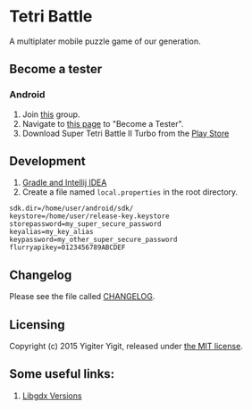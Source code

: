 # Tetri Battle
A multiplater mobile puzzle game of our generation.

## Become a tester
### Android
1. Join [this](https://groups.google.com/forum/#!forum/fuzzywave_testers) group.
2. Navigate to [this page](https://play.google.com/apps/testing/com.fuzzywave.tetribattle.android) to "Become a Tester".
3. Download Super Tetri Battle II Turbo from the [Play Store](https://play.google.com/store/apps/details?id=com.fuzzywave.tetribattle.android)

## Development
1. [Gradle and Intellij IDEA](https://github.com/libgdx/libgdx/wiki/Gradle-and-Intellij-IDEA)
2. Create a file named `local.properties` in the root directory.
```
sdk.dir=/home/user/android/sdk/
keystore=/home/user/release-key.keystore
storepassword=my_super_secure_password
keyalias=my_key_alias
keypassword=my_other_super_secure_password
flurryapikey=0123456789ABCDEF
```

## Changelog
Please see the file called [CHANGELOG](changelog.md).

## Licensing
Copyright (c) 2015 Yigiter Yigit, released under [the MIT license](LICENSE).

## Some useful links:
1. [Libgdx Versions](http://libgdx.badlogicgames.com/versions.html)
